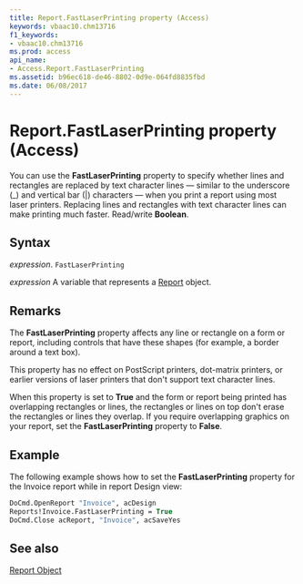```yaml
---
title: Report.FastLaserPrinting property (Access)
keywords: vbaac10.chm13716
f1_keywords:
- vbaac10.chm13716
ms.prod: access
api_name:
- Access.Report.FastLaserPrinting
ms.assetid: b96ec618-de46-8802-0d9e-064fd8835fbd
ms.date: 06/08/2017
---
```



# Report.FastLaserPrinting property (Access)

You can use the  **FastLaserPrinting** property to specify whether lines and rectangles are replaced by text character lines — similar to the underscore (_) and vertical bar (|) characters — when you print a report using most laser printers. Replacing lines and rectangles with text character lines can make printing much faster. Read/write **Boolean**.


## Syntax

 _expression_. `FastLaserPrinting`

 _expression_ A variable that represents a [Report](Access.Report.md) object.


## Remarks

The  **FastLaserPrinting** property affects any line or rectangle on a form or report, including controls that have these shapes (for example, a border around a text box).

This property has no effect on PostScript printers, dot-matrix printers, or earlier versions of laser printers that don't support text character lines.

When this property is set to  **True** and the form or report being printed has overlapping rectangles or lines, the rectangles or lines on top don't erase the rectangles or lines they overlap. If you require overlapping graphics on your report, set the **FastLaserPrinting** property to **False**.


## Example

The following example shows how to set the  **FastLaserPrinting** property for the Invoice report while in report Design view:


```vb
DoCmd.OpenReport "Invoice", acDesign 
Reports!Invoice.FastLaserPrinting = True 
DoCmd.Close acReport, "Invoice", acSaveYes
```


## See also


[Report Object](Access.Report.md)

